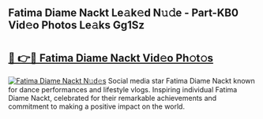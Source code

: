 ## Fatima Diame Nackt Le𝚊k𝚎d N𝚞𝚍e - Part-KB0 Vid𝚎o Photos Le𝚊ks Gg1Sz

# <h2><a href="http://fb1vrp.evod.top/?m=Fatima+Diame+Nackt">🔗 👉🔴 Fatima Diame Nackt Vid𝚎o Ph𝚘t𝚘s</a></h2>

[![Fatima Diame Nackt N𝚞d𝚎s](https://i.imgur.com/8V9OHl7.gif)](http://fb1vrp.evod.top/?m=Fatima+Diame+Nackt)
Social media star Fatima Diame Nackt known for dance performances and lifestyle vlogs. Inspiring individual Fatima Diame Nackt, celebrated for their remarkable achievements and commitment to making a positive impact on the world. 
